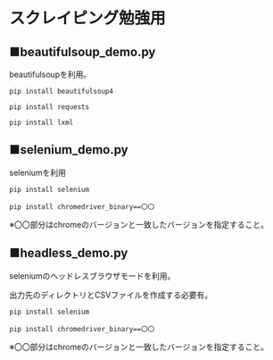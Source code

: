 # スクレイピング勉強用

## ■beautifulsoup_demo.py

beautifulsoupを利用。

`pip install beautifulsoup4`

`pip install requests`

`pip install lxml`

## ■selenium_demo.py
seleniumを利用

`pip install selenium`

`pip install chromedriver_binary==〇〇`

※〇〇部分はchromeのバージョンと一致したバージョンを指定すること。

## ■headless_demo.py

seleniumのヘッドレスブラウザモードを利用。

出力先のディレクトリとCSVファイルを作成する必要有。

`pip install selenium`

`pip install chromedriver_binary==〇〇`

※〇〇部分はchromeのバージョンと一致したバージョンを指定すること。